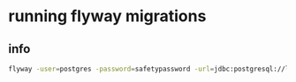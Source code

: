 # running flyway migrations


## info
```bash
flyway -user=postgres -password=safetypassword -url=jdbc:postgresql://localhost:5432/postgres migrate
```

